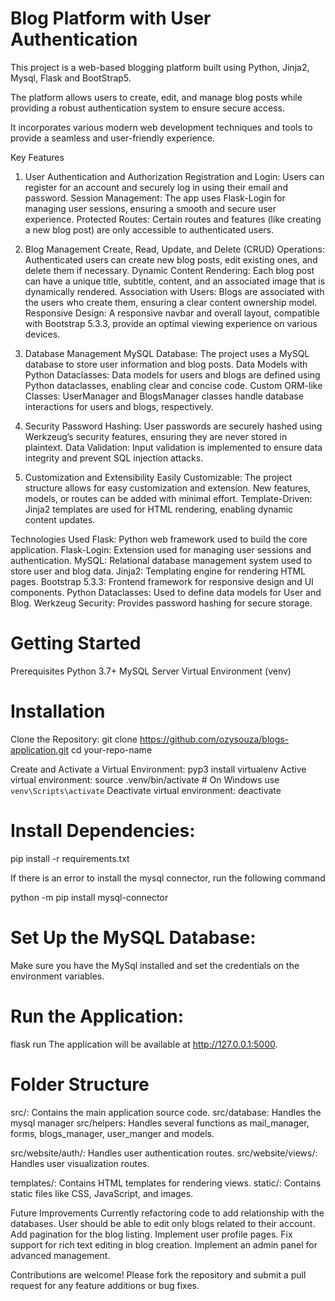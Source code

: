 # Blog Platform with User Authentication
This project is a web-based blogging platform built using Python, Jinja2, Mysql, Flask and BootStrap5.

The platform allows users to create, edit, and manage blog posts while providing a robust authentication system to ensure secure access. 

It incorporates various modern web development techniques and tools to provide a seamless and user-friendly experience.

Key Features
1. User Authentication and Authorization
Registration and Login: Users can register for an account and securely log in using their email and password.
Session Management: The app uses Flask-Login for managing user sessions, ensuring a smooth and secure user experience.
Protected Routes: Certain routes and features (like creating a new blog post) are only accessible to authenticated users.

2. Blog Management
Create, Read, Update, and Delete (CRUD) Operations: Authenticated users can create new blog posts, edit existing ones, and delete them if necessary.
Dynamic Content Rendering: Each blog post can have a unique title, subtitle, content, and an associated image that is dynamically rendered.
Association with Users: Blogs are associated with the users who create them, ensuring a clear content ownership model.
Responsive Design: A responsive navbar and overall layout, compatible with Bootstrap 5.3.3, provide an optimal viewing experience on various devices.

3. Database Management
MySQL Database: The project uses a MySQL database to store user information and blog posts.
Data Models with Python Dataclasses: Data models for users and blogs are defined using Python dataclasses, enabling clear and concise code.
Custom ORM-like Classes: UserManager and BlogsManager classes handle database interactions for users and blogs, respectively.

4. Security
Password Hashing: User passwords are securely hashed using Werkzeug’s security features, ensuring they are never stored in plaintext.
Data Validation: Input validation is implemented to ensure data integrity and prevent SQL injection attacks.

5. Customization and Extensibility
Easily Customizable: The project structure allows for easy customization and extension. New features, models, or routes can be added with minimal effort.
Template-Driven: Jinja2 templates are used for HTML rendering, enabling dynamic content updates.

Technologies Used
Flask: Python web framework used to build the core application.
Flask-Login: Extension used for managing user sessions and authentication.
MySQL: Relational database management system used to store user and blog data.
Jinja2: Templating engine for rendering HTML pages.
Bootstrap 5.3.3: Frontend framework for responsive design and UI components.
Python Dataclasses: Used to define data models for User and Blog.
Werkzeug Security: Provides password hashing for secure storage.

# Getting Started
Prerequisites
Python 3.7+
MySQL Server
Virtual Environment (venv)

# Installation
Clone the Repository:
git clone https://github.com/ozysouza/blogs-application.git
cd your-repo-name

Create and Activate a Virtual Environment:
pyp3 install virtualenv
Active virtual environment: source .venv/bin/activate  # On Windows use `venv\Scripts\activate`
Deactivate virtual environment: deactivate

# Install Dependencies:
pip install -r requirements.txt

If there is an error to install the mysql connector, run the following command

python -m pip install mysql-connector 

# Set Up the MySQL Database:

Make sure you have the MySql installed and set the credentials on the environment variables.

# Run the Application:

flask run
The application will be available at http://127.0.0.1:5000.

# Folder Structure
src/: Contains the main application source code.
src/database: Handles the mysql manager
src/helpers: Handles several functions as mail_manager, forms, blogs_manager, user_manger and models.

src/website/auth/: Handles user authentication routes.
src/website/views/: Handles user visualization routes.

templates/: Contains HTML templates for rendering views.
static/: Contains static files like CSS, JavaScript, and images.

Future Improvements
Currently refactoring code to add relationship with the databases.
User should be able to edit only blogs related to their account.
Add pagination for the blog listing.
Implement user profile pages.
Fix support for rich text editing in blog creation.
Implement an admin panel for advanced management.

Contributions are welcome! Please fork the repository and submit a pull request for any feature additions or bug fixes.
